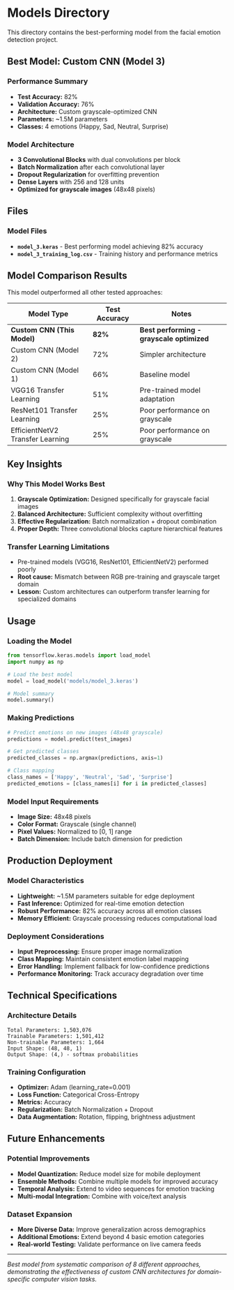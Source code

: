 # Models Directory

This directory contains the best-performing model from the facial emotion detection project.

## Best Model: Custom CNN (Model 3)

### Performance Summary
- **Test Accuracy:** 82%
- **Validation Accuracy:** 76%
- **Architecture:** Custom grayscale-optimized CNN
- **Parameters:** ~1.5M parameters
- **Classes:** 4 emotions (Happy, Sad, Neutral, Surprise)

### Model Architecture
- **3 Convolutional Blocks** with dual convolutions per block
- **Batch Normalization** after each convolutional layer
- **Dropout Regularization** for overfitting prevention
- **Dense Layers** with 256 and 128 units
- **Optimized for grayscale images** (48x48 pixels)

## Files

### Model Files
- **`model_3.keras`** - Best performing model achieving 82% accuracy
- **`model_3_training_log.csv`** - Training history and performance metrics

## Model Comparison Results

This model outperformed all other tested approaches:

| Model Type | Test Accuracy | Notes |
|------------|---------------|-------|
| **Custom CNN (This Model)** | **82%** | **Best performing - grayscale optimized** |
| Custom CNN (Model 2) | 72% | Simpler architecture |
| Custom CNN (Model 1) | 66% | Baseline model |
| VGG16 Transfer Learning | 51% | Pre-trained model adaptation |
| ResNet101 Transfer Learning | 25% | Poor performance on grayscale |
| EfficientNetV2 Transfer Learning | 25% | Poor performance on grayscale |

## Key Insights

### Why This Model Works Best
1. **Grayscale Optimization:** Designed specifically for grayscale facial images
2. **Balanced Architecture:** Sufficient complexity without overfitting
3. **Effective Regularization:** Batch normalization + dropout combination
4. **Proper Depth:** Three convolutional blocks capture hierarchical features

### Transfer Learning Limitations
- Pre-trained models (VGG16, ResNet101, EfficientNetV2) performed poorly
- **Root cause:** Mismatch between RGB pre-training and grayscale target domain
- **Lesson:** Custom architectures can outperform transfer learning for specialized domains

## Usage

### Loading the Model
```python
from tensorflow.keras.models import load_model
import numpy as np

# Load the best model
model = load_model('models/model_3.keras')

# Model summary
model.summary()
```

### Making Predictions
```python
# Predict emotions on new images (48x48 grayscale)
predictions = model.predict(test_images)

# Get predicted classes
predicted_classes = np.argmax(predictions, axis=1)

# Class mapping
class_names = ['Happy', 'Neutral', 'Sad', 'Surprise']
predicted_emotions = [class_names[i] for i in predicted_classes]
```

### Model Input Requirements
- **Image Size:** 48x48 pixels
- **Color Format:** Grayscale (single channel)
- **Pixel Values:** Normalized to [0, 1] range
- **Batch Dimension:** Include batch dimension for prediction

## Production Deployment

### Model Characteristics
- **Lightweight:** ~1.5M parameters suitable for edge deployment
- **Fast Inference:** Optimized for real-time emotion detection
- **Robust Performance:** 82% accuracy across all emotion classes
- **Memory Efficient:** Grayscale processing reduces computational load

### Deployment Considerations
- **Input Preprocessing:** Ensure proper image normalization
- **Class Mapping:** Maintain consistent emotion label mapping
- **Error Handling:** Implement fallback for low-confidence predictions
- **Performance Monitoring:** Track accuracy degradation over time

## Technical Specifications

### Architecture Details
```
Total Parameters: 1,503,076
Trainable Parameters: 1,501,412
Non-trainable Parameters: 1,664
Input Shape: (48, 48, 1)
Output Shape: (4,) - softmax probabilities
```

### Training Configuration
- **Optimizer:** Adam (learning_rate=0.001)
- **Loss Function:** Categorical Cross-Entropy
- **Metrics:** Accuracy
- **Regularization:** Batch Normalization + Dropout
- **Data Augmentation:** Rotation, flipping, brightness adjustment

## Future Enhancements

### Potential Improvements
- **Model Quantization:** Reduce model size for mobile deployment
- **Ensemble Methods:** Combine multiple models for improved accuracy
- **Temporal Analysis:** Extend to video sequences for emotion tracking
- **Multi-modal Integration:** Combine with voice/text analysis

### Dataset Expansion
- **More Diverse Data:** Improve generalization across demographics
- **Additional Emotions:** Extend beyond 4 basic emotion categories
- **Real-world Testing:** Validate performance on live camera feeds

---

*Best model from systematic comparison of 8 different approaches, demonstrating the effectiveness of custom CNN architectures for domain-specific computer vision tasks.*
